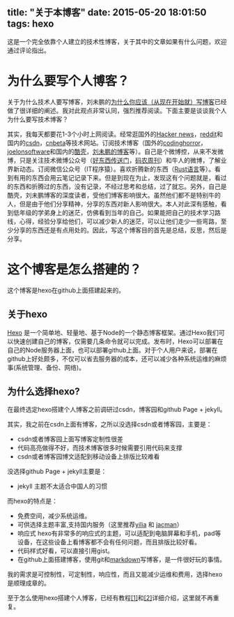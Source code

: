 title: "关于本博客"
date: 2015-05-20 18:01:50
tags: hexo
---

这是一个完全依靠个人建立的技术性博客，关于其中的文章如果有什么问题，欢迎通过评论指出。

<!-- more --> 

# 为什么要写个人博客？
	
关于为什么技术人要写博客，刘未鹏的[为什么你应该（从现在开始就）写博客](http://mindhacks.cn/2009/02/15/why-you-should-start-blogging-now/)已经做了很详细的阐述。我对此观点非常认同，强烈推荐阅读。下面主要是谈谈我个人为什么要写技术博客？

其实，我每天都要花1-3个小时上网阅读。经常逛国外的[Hacker news](https://news.ycombinator.com/)，[reddit](http://www.reddit.com/)和国内的[csdn](http://www.csdn.net/)，[cnbeta](http://www.cnbeta.com/)等技术网站。订阅技术博客（国外的[codinghorror](http://blog.codinghorror.com/)，[joelonsoftware](http://joelonsoftware.com/)和国内的[酷壳](http://coolshell.cn/)，[刘未鹏的博客](http://mindhacks.cn/)等）。自己是个微博控，从来不发微博，只是关注技术微博公众号（[好东西传送门](http://memect.com/)，[码农周刊](http://weekly.manong.io/)）和牛人的微博，了解业界新动态。订阅微信公众号（IT程序猿）。喜欢折腾新的东西（[Rust语言](http://www.rust-lang.org/)等）。看到有用的东西会用云笔记记录下来。但是到现在为止，发现这有个问题就是，看过的东西和折腾过的东西，没有记录，不经过思考和总结，过了就忘。另外，自己是酷壳，刘未鹏博客的深度读者，受他们博客影响很大。虽然他们都不是特别牛的人，但是由于他们分享精神，分享的东西对新人影响很大。本人对此深有感触，看到低年级的学弟身上的迷茫，仿佛看到当年的自己。如果能把自己的技术学习路线，心得，经验分享给他们，可以减少新人的迷茫，可以让他们走少一些弯路，至少分享的东西还是有点用处的。因此，写这个博客目的首先是总结，反思，然后是分享。

# 这个博客是怎么搭建的？

这个博客是hexo在github上面搭建起来的。

## 关于hexo

[Hexo](http://hexo.io/) 是一个简单地、轻量地、基于Node的一个静态博客框架。通过Hexo我们可以快速创建自己的博客，仅需要几条命令就可以完成。发布时，Hexo可以部署在自己的Node服务器上面，也可以部署github上面。对于个人用户来说，部署在github上好处颇多，不仅可以省去服务器的成本，还可以减少各种系统运维的麻烦事(系统管理、备份、网络)。

## 为什么选择hexo?

在最终选定hexo搭建个人博客之前调研过csdn，博客园和github Page + jekyll。

其实，我之前在csdn上面有博客，之所以没选择csdn或者博客园，主要是：
* csdn或者博客园上面写博客定制性很差
* 代码高亮做得不好，而技术博客很多时候需要引用代码来支撑
* csdn或者博客园博文适配到移动设备上排版比较难看

没选择github Page + jekyll主要是：
+ jekyll 主题不太适合中国人的习惯

而hexo的特点是：
* 免费空间，减少系统运维。
* 可供选择主题丰富,支持国内服务（这里推荐[yilia](https://github.com/litten/hexo-theme-yilia) 和 [jacman](https://github.com/wuchong/jacman)）
* 响应式 hexo有非常多的响应式的主题，可以适配到电脑屏幕和手机，pad等设备，在这些设备上看博客都不会有任何问题，而且排版比较好看。
* 代码样式好看，可以直接引用gist。
* 在github上面搭建博客，使用git和[markdown](http://www.appinn.com/markdown/)写博客，是一件很好玩的事情。

我的需求是可控制性，可定制性，响应性，而且又能减少运维和费用，选择hexo是顺理成章的。

至于怎么使用hexo搭建个人博客，已经有教程[[1]](http://zhang1g.info/2015/01/13/bulid-blog-with-githubpages-and-hexo/)和[[2]](http://www.tuicool.com/articles/AfQnQjy)详细介绍，这里就不再重复。